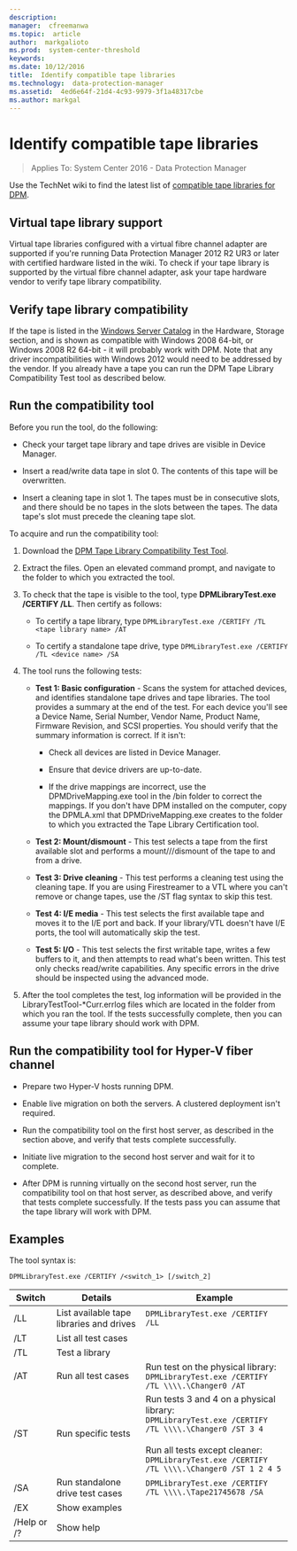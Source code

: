 ```yaml
---
description:  
manager:  cfreemanwa
ms.topic:  article
author:  markgalioto
ms.prod:  system-center-threshold
keywords:  
ms.date: 10/12/2016
title:  Identify compatible tape libraries
ms.technology:  data-protection-manager
ms.assetid:  4ed6e64f-21d4-4c93-9979-3f1a48317cbe
ms.author: markgal
---
```


# Identify compatible tape libraries

>Applies To: System Center 2016 - Data Protection Manager

Use the TechNet wiki to find the latest list of [compatible tape libraries for DPM](http://social.technet.microsoft.com/wiki/contents/articles/17105.compatible-tape-libraries-for-system-center-2012-dpm.aspx).

## Virtual tape library support
Virtual tape libraries configured with a virtual fibre channel adapter are supported if you're running Data Protection Manager 2012 R2 UR3 or later with certified hardware listed in the wiki. To check if your tape library is supported by the virtual fibre channel adapter, ask your tape hardware vendor to verify tape library compatibility.

## Verify tape library compatibility
If the tape is listed in the [Windows Server Catalog](http://www.windowsservercatalog.com/) in the Hardware, Storage section, and is shown as compatible with Windows 2008 64-bit, or Windows 2008 R2 64-bit - it will probably work with DPM. Note that any driver incompatibilities with Windows 2012 would need to be addressed by the vendor.
If you already have a tape you can run the DPM Tape Library Compatibility Test tool as described below.

## Run the compatibility tool
Before you run the tool, do the following:

-   Check your target tape library and tape drives are visible in Device Manager.

-   Insert a read/write data tape in slot 0. The contents of this tape will be overwritten.

-   Insert a cleaning tape in slot 1. The tapes must be in consecutive slots, and there should be no tapes in the slots between the tapes. The data tape's slot must precede the cleaning tape slot.

To acquire and run the compatibility tool:

1.  Download the [DPM Tape Library Compatibility Test Tool](http://go.microsoft.com/fwlink/?LinkId=203337).

2.  Extract the files. Open an elevated command prompt, and navigate to the folder to which you extracted the tool.

3.  To check that the tape is visible to the tool, type **DPMLibraryTest.exe /CERTIFY /LL**. Then certify as follows:

    -   To certify a tape library, type ```DPMLibraryTest.exe /CERTIFY /TL <tape library name> /AT```

    -   To certify a standalone tape drive, type ```DPMLibraryTest.exe /CERTIFY /TL <device name> /SA```

4.  The tool runs the following tests:

    -   **Test 1: Basic configuration** - Scans the system for attached devices, and identifies standalone tape drives and tape libraries. The tool provides a summary at the end of the test. For each device you'll see a Device Name, Serial Number, Vendor Name, Product Name, Firmware Revision, and SCSI properties. You should verify that the summary information is correct. If it isn't:

        -   Check all devices are listed in Device Manager.

        -   Ensure that device drivers are up-to-date.

        -   If the drive mappings are incorrect, use the DPMDriveMapping.exe tool in the <DPM installation folder>/bin folder to correct the mappings. If you don't have DPM installed on the computer, copy the DPMLA.xml that DPMDriveMapping.exe creates to the folder to which you extracted the Tape Library Certification tool.

    -   **Test 2: Mount/dismount** - This test selects a tape from the first available slot and performs a mount///dismount of the tape to and from a drive.

    -   **Test 3: Drive cleaning** - This test performs a cleaning test using the cleaning tape. If you are using Firestreamer to a VTL where you can't remove or change tapes, use the /ST flag syntax to skip this test.

    -   **Test 4: I/E media** - This test selects the first available tape and moves it to the I/E port and back. If your library/VTL doesn't have I/E ports, the tool will automatically skip the test.

    -   **Test 5: I/O** - This test selects the first writable tape, writes a few buffers to it, and then attempts to read what's been written. This test only checks read/write capabilities. Any specific errors in the drive should be inspected using the advanced mode.

5.  After the tool completes the test, log information will be provided in the LibraryTestTool-*Curr.errlog files which are located in the folder from which you ran the tool. If the tests successfully complete, then you can assume your tape library should work with DPM.

## Run the compatibility tool for Hyper-V fiber channel

-   Prepare two Hyper-V hosts running DPM.

-   Enable live migration on both the servers. A clustered deployment isn't required.

-   Run the compatibility tool on the first host server, as described in the section above, and verify that tests complete successfully.

-   Initiate live migration to the second host server and wait for it to complete.

-   After DPM is running virtually on the second host server, run the compatibility tool on that host server, as described above, and verify that tests complete successfully. If the tests pass you can assume that the tape library will work with DPM.

## Examples
The tool syntax is:

```
DPMLibraryTest.exe /CERTIFY /<switch_1> [/switch_2]
```

|Switch|Details|Example|
|----------|-----------|-----------|
|/LL|List available tape libraries and drives|```DPMLibraryTest.exe /CERTIFY /LL```|
|/LT|List all test cases||
|/TL|Test a library||
|/AT|Run all test cases|Run test on the physical library:<br/> ```DPMLibraryTest.exe /CERTIFY /TL \\\\.\Changer0 /AT```|
|/ST|Run specific tests|Run tests 3 and 4 on a physical library:<br/> ```DPMLibraryTest.exe /CERTIFY /TL \\\\.\Changer0 /ST 3 4```<br /><br />Run all tests except cleaner:<br/> ```DPMLibraryTest.exe /CERTIFY /TL \\\\.\Changer0 /ST 1 2 4 5```|
|/SA|Run standalone drive test cases|```DPMLibraryTest.exe /CERTIFY /TL \\\\.\Tape21745678 /SA```|
|/EX|Show examples||
|/Help or /?|Show help||
